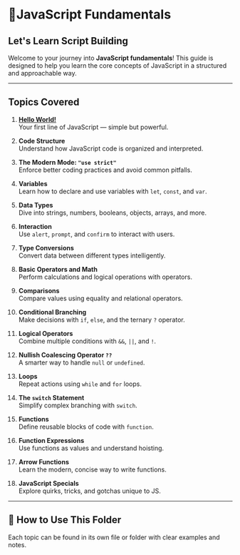
#  📘JavaScript Fundamentals
## Let's Learn Script Building

Welcome to your journey into **JavaScript fundamentals**! This guide is designed to help you learn the core concepts of JavaScript in a structured and approachable way.

---

## Topics Covered

1. <a href="https://github.com/mercyXp/Programming-Languages/tree/main/JavaScript/0x02_Fundamentals/1.Hello_World"><b>Hello World!</b></a>  
   Your first line of JavaScript — simple but powerful.

2. **Code Structure**  
   Understand how JavaScript code is organized and interpreted.

3. **The Modern Mode: `"use strict"`**  
   Enforce better coding practices and avoid common pitfalls.

4. **Variables**  
   Learn how to declare and use variables with `let`, `const`, and `var`.

5. **Data Types**  
   Dive into strings, numbers, booleans, objects, arrays, and more.

6. **Interaction**  
   Use `alert`, `prompt`, and `confirm` to interact with users.

7. **Type Conversions**  
   Convert data between different types intelligently.

8. **Basic Operators and Math**  
   Perform calculations and logical operations with operators.

9. **Comparisons**  
   Compare values using equality and relational operators.

10. **Conditional Branching**  
    Make decisions with `if`, `else`, and the ternary `?` operator.

11. **Logical Operators**  
    Combine multiple conditions with `&&`, `||`, and `!`.

12. **Nullish Coalescing Operator `??`**  
    A smarter way to handle `null` or `undefined`.

13. **Loops**  
    Repeat actions using `while` and `for` loops.

14. **The `switch` Statement**  
    Simplify complex branching with `switch`.

15. **Functions**  
    Define reusable blocks of code with `function`.

16. **Function Expressions**  
    Use functions as values and understand hoisting.

17. **Arrow Functions**  
    Learn the modern, concise way to write functions.

18. **JavaScript Specials**  
    Explore quirks, tricks, and gotchas unique to JS.

---
## 📂 How to Use This Folder

Each topic can be found in its own file or folder with clear examples and notes. 

